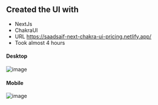 ## Created the UI with
- NextJs
- ChakraUI
- URL https://saadsaif-next-chakra-ui-pricing.netlify.app/
- Took almost 4 hours

#### Desktop
![image](https://user-images.githubusercontent.com/58517683/191106347-3f3be9d0-0db3-429c-82e0-1d245d447afb.png)
#### Mobile
![image](https://user-images.githubusercontent.com/58517683/191107042-efcb3997-d4ac-4452-b284-d8fa219728e5.png)


